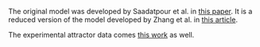 The original model was developed by Saadatpour et al. in [this paper](https://doi.org/10.1371/journal.pcbi.1002267). It is a reduced version of the model developed by Zhang et al. in [this article](
https://doi.org/10.1073/pnas.0806447105). 

The experimental attractor data comes [this work](https://doi.org/10.1371/journal.pcbi.1002267) as well.